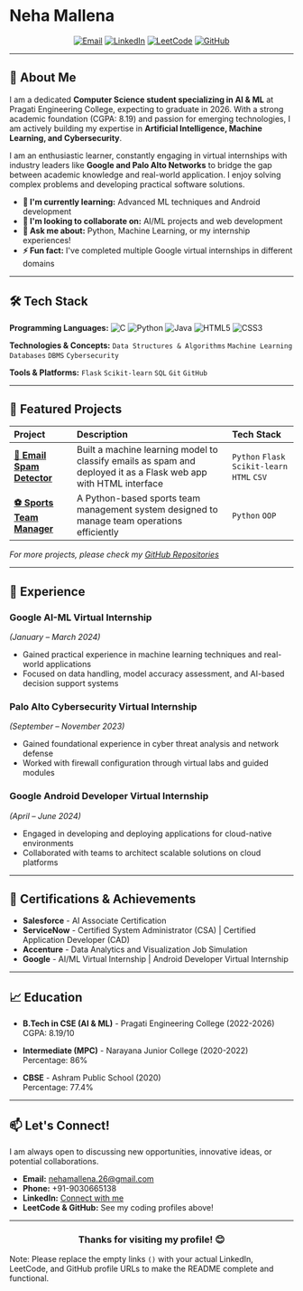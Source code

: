 # Neha Mallena

<div align="center">
  
[![Email](https://img.shields.io/badge/Email-nehamallena.26@gmail.com-D14836?style=flat&logo=gmail&logoColor=white)](mailto:nehamallena.26@gmail.com)
[![LinkedIn](https://img.shields.io/badge/LinkedIn-Connect-%230A66C2?style=flat&logo=linkedin)]()
[![LeetCode](https://img.shields.io/badge/LeetCode-Profile-FFA116?style=flat&logo=leetcode&logoColor=black)]()
[![GitHub](https://img.shields.io/badge/GitHub-Profile-181717?style=flat&logo=github&logoColor=white)]()

</div>

---

## 👋 About Me

I am a dedicated **Computer Science student specializing in AI & ML** at Pragati Engineering College, expecting to graduate in 2026. With a strong academic foundation (CGPA: 8.19) and passion for emerging technologies, I am actively building my expertise in **Artificial Intelligence, Machine Learning, and Cybersecurity**.

I am an enthusiastic learner, constantly engaging in virtual internships with industry leaders like **Google and Palo Alto Networks** to bridge the gap between academic knowledge and real-world application. I enjoy solving complex problems and developing practical software solutions.

-   **🌱 I'm currently learning:** Advanced ML techniques and Android development
-   **👯 I'm looking to collaborate on:** AI/ML projects and web development
-   **💬 Ask me about:** Python, Machine Learning, or my internship experiences!
-   **⚡ Fun fact:** I've completed multiple Google virtual internships in different domains

---

## 🛠️ Tech Stack

**Programming Languages:**
![C](https://img.shields.io/badge/C-A8B9CC?style=for-the-badge&logo=c&logoColor=black)
![Python](https://img.shields.io/badge/Python-3776AB?style=for-the-badge&logo=python&logoColor=white)
![Java](https://img.shields.io/badge/Java-%23ED8B00.svg?style=for-the-badge&logo=openjdk&logoColor=white)
![HTML5](https://img.shields.io/badge/HTML5-E34F26?style=for-the-badge&logo=html5&logoColor=white)
![CSS3](https://img.shields.io/badge/CSS3-1572B6?style=for-the-badge&logo=css3&logoColor=white)

**Technologies & Concepts:**
`Data Structures & Algorithms` `Machine Learning` `Databases` `DBMS` `Cybersecurity`

**Tools & Platforms:**
`Flask` `Scikit-learn` `SQL` `Git` `GitHub`

---

## 📌 Featured Projects

| Project | Description | Tech Stack |
| :--- | :--- | :--- |
| **[📧 Email Spam Detector](https://github.com/)** | Built a machine learning model to classify emails as spam and deployed it as a Flask web app with HTML interface | `Python` `Flask` `Scikit-learn` `HTML` `CSV` |
| **[⚽ Sports Team Manager](https://github.com/)** | A Python-based sports team management system designed to manage team operations efficiently | `Python` `OOP` |

*For more projects, please check my [GitHub Repositories]()*

---

## 💼 Experience

### Google AI-ML Virtual Internship
*(January – March 2024)*
- Gained practical experience in machine learning techniques and real-world applications
- Focused on data handling, model accuracy assessment, and AI-based decision support systems

### Palo Alto Cybersecurity Virtual Internship  
*(September – November 2023)*
- Gained foundational experience in cyber threat analysis and network defense
- Worked with firewall configuration through virtual labs and guided modules

### Google Android Developer Virtual Internship
*(April – June 2024)*
- Engaged in developing and deploying applications for cloud-native environments
- Collaborated with teams to architect scalable solutions on cloud platforms

---

## 📜 Certifications & Achievements

- **Salesforce** - AI Associate Certification
- **ServiceNow** - Certified System Administrator (CSA) | Certified Application Developer (CAD)
- **Accenture** - Data Analytics and Visualization Job Simulation
- **Google** - AI/ML Virtual Internship | Android Developer Virtual Internship

---

## 📈 Education

- **B.Tech in CSE (AI & ML)** - Pragati Engineering College (2022-2026)  
  CGPA: 8.19/10

- **Intermediate (MPC)** - Narayana Junior College (2020-2022)  
  Percentage: 86%

- **CBSE** - Ashram Public School (2020)  
  Percentage: 77.4%

---

## 📫 Let's Connect!

I am always open to discussing new opportunities, innovative ideas, or potential collaborations.

-   **Email:** [nehamallena.26@gmail.com](mailto:nehamallena.26@gmail.com)
-   **Phone:** +91-9030665138
-   **LinkedIn:** [Connect with me]()
-   **LeetCode & GitHub:** See my coding profiles above!

---

<div align="center">

### Thanks for visiting my profile! 😊

</div>

Note: Please replace the empty links `()` with your actual LinkedIn, LeetCode, and GitHub profile URLs to make the README complete and functional.
